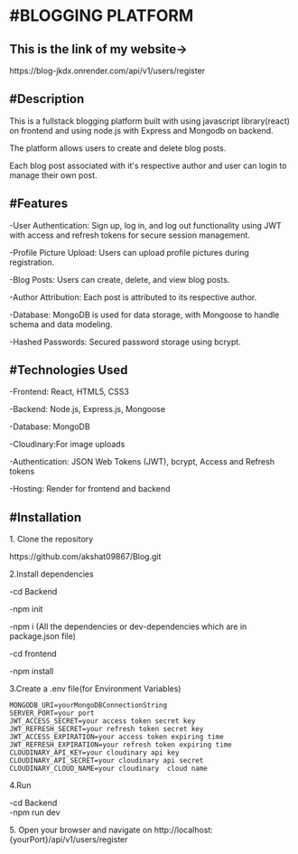 <h1>#BLOGGING PLATFORM</h1>
<h2>This is the link of my website-></h2>
https://blog-jkdx.onrender.com/api/v1/users/register  

<h2>#Description</h2>
<p>This is a fullstack blogging platform built with using javascript library(react) on frontend and using node.js with Express and Mongodb on backend.</p>
<p>The platform allows users to create and delete blog posts.</p>
<p>Each blog post associated with it's respective author and user can login to manage their own post.</p>


<h2>#Features</h2>
<p>-User Authentication: Sign up, log in, and log out functionality using JWT with access and refresh tokens for secure session management.</p>
<p>-Profile Picture Upload: Users can upload profile pictures during registration.</p>
<p>-Blog Posts: Users can create, delete, and view blog posts.</p>
<p>-Author Attribution: Each post is attributed to its respective author.</p>
<p>-Database: MongoDB is used for data storage, with Mongoose to handle schema and data modeling.</p>
<p>-Hashed Passwords: Secured password storage using bcrypt.</p>


<h2>#Technologies Used</h2>

<p>-Frontend: React, HTML5, CSS3</p>
<p>-Backend: Node.js, Express.js, Mongoose</p>
<p>-Database: MongoDB</p>
<p>-Cloudinary:For image uploads</p>
<p>-Authentication: JSON Web Tokens (JWT), bcrypt, Access and Refresh tokens</p>
<p>-Hosting: Render for frontend and backend</p>


<h2>#Installation</h2>

<p>1. Clone the repository</p>
        https://github.com/akshat09867/Blog.git

  <p> </p>
<p>2.Install dependencies</p> 
        <p>-cd Backend</p>
        <p>-npm init</p>
      <p>  -npm i (All the dependencies or dev-dependencies which are in package.json file)</p>
    <p>-cd frontend</p>
   <p>  -npm install</p>
<p></p>

<p>3.Create a .env file(for Environment Variables)</p>

    MONGODB_URI=yourMongoDBConnectionString
    SERVER_PORT=your port
    JWT_ACCESS_SECRET=your access token secret key
    JWT_REFRESH_SECRET=your refresh token secret key
    JWT_ACCESS_EXPIRATION=your access token expiring time
    JWT_REFRESH_EXPIRATION=your refresh token expiring time
    CLOUDINARY_API_KEY=your cloudinary api key
    CLOUDINARY_API_SECRET=your cloudinary api secret
    CLOUDINARY_CLOUD_NAME=your cloudinary  cloud name

<p></p>
<p>4.Run </p>
    -cd Backend<br>
    -npm run dev

<p></p>
<p >5. Open your browser and navigate on http://localhost:{yourPort}/api/v1/users/register</p>







